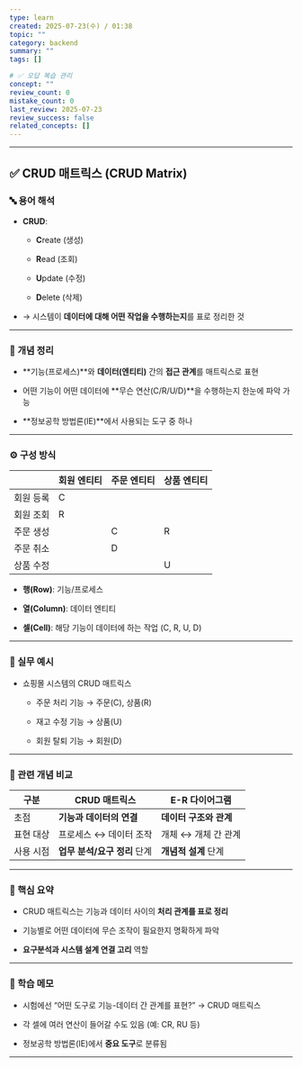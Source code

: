 ```yaml
---
type: learn
created: 2025-07-23(수) / 01:38
topic: ""
category: backend
summary: ""
tags: []

# ✅ 오답 복습 관리
concept: ""
review_count: 0
mistake_count: 0
last_review: 2025-07-23
review_success: false
related_concepts: []
---
```

---

## ✅ CRUD 매트릭스 (CRUD Matrix)

### 🔤 용어 해석

- **CRUD**:
    
    - **C**reate (생성)
        
    - **R**ead (조회)
        
    - **U**pdate (수정)
        
    - **D**elete (삭제)
        
- → 시스템이 **데이터에 대해 어떤 작업을 수행하는지**를 표로 정리한 것
    

---

### 📌 개념 정리

- **기능(프로세스)**와 **데이터(엔티티)** 간의 **접근 관계**를 매트릭스로 표현
    
- 어떤 기능이 어떤 데이터에 **무슨 연산(C/R/U/D)**을 수행하는지 한눈에 파악 가능
    
- **정보공학 방법론(IE)**에서 사용되는 도구 중 하나
    

---

### ⚙️ 구성 방식

|       | 회원 엔티티 | 주문 엔티티 | 상품 엔티티 |
| ----- | ------ | ------ | ------ |
| 회원 등록 | C      |        |        |
| 회원 조회 | R      |        |        |
| 주문 생성 |        | C      | R      |
| 주문 취소 |        | D      |        |
| 상품 수정 |        |        | U      |

- **행(Row)**: 기능/프로세스
    
- **열(Column)**: 데이터 엔티티
    
- **셀(Cell)**: 해당 기능이 데이터에 하는 작업 (C, R, U, D)
    

---

### 💬 실무 예시

- 쇼핑몰 시스템의 CRUD 매트릭스
    
    - 주문 처리 기능 → 주문(C), 상품(R)
        
    - 재고 수정 기능 → 상품(U)
        
    - 회원 탈퇴 기능 → 회원(D)
        

---

### 🔁 관련 개념 비교

|구분|CRUD 매트릭스|E-R 다이어그램|
|---|---|---|
|초점|**기능과 데이터의 연결**|**데이터 구조와 관계**|
|표현 대상|프로세스 ↔ 데이터 조작|개체 ↔ 개체 간 관계|
|사용 시점|**업무 분석/요구 정리** 단계|**개념적 설계** 단계|

---

### 🎯 핵심 요약

- CRUD 매트릭스는 기능과 데이터 사이의 **처리 관계를 표로 정리**
    
- 기능별로 어떤 데이터에 무슨 조작이 필요한지 명확하게 파악
    
- **요구분석과 시스템 설계 연결 고리** 역할
    

---

### 🧠 학습 메모

- 시험에선 “어떤 도구로 기능-데이터 간 관계를 표현?” → CRUD 매트릭스
    
- 각 셀에 여러 연산이 들어갈 수도 있음 (예: CR, RU 등)
    
- 정보공학 방법론(IE)에서 **중요 도구**로 분류됨
    

---